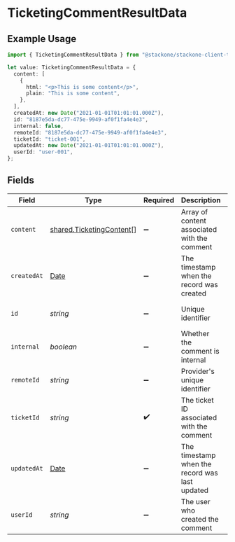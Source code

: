 # TicketingCommentResultData

## Example Usage

```typescript
import { TicketingCommentResultData } from "@stackone/stackone-client-ts/sdk/models/shared";

let value: TicketingCommentResultData = {
  content: [
    {
      html: "<p>This is some content</p>",
      plain: "This is some content",
    },
  ],
  createdAt: new Date("2021-01-01T01:01:01.000Z"),
  id: "8187e5da-dc77-475e-9949-af0f1fa4e4e3",
  internal: false,
  remoteId: "8187e5da-dc77-475e-9949-af0f1fa4e4e3",
  ticketId: "ticket-001",
  updatedAt: new Date("2021-01-01T01:01:01.000Z"),
  userId: "user-001",
};
```

## Fields

| Field                                                                                         | Type                                                                                          | Required                                                                                      | Description                                                                                   | Example                                                                                       |
| --------------------------------------------------------------------------------------------- | --------------------------------------------------------------------------------------------- | --------------------------------------------------------------------------------------------- | --------------------------------------------------------------------------------------------- | --------------------------------------------------------------------------------------------- |
| `content`                                                                                     | [shared.TicketingContent](../../../sdk/models/shared/ticketingcontent.md)[]                   | :heavy_minus_sign:                                                                            | Array of content associated with the comment                                                  |                                                                                               |
| `createdAt`                                                                                   | [Date](https://developer.mozilla.org/en-US/docs/Web/JavaScript/Reference/Global_Objects/Date) | :heavy_minus_sign:                                                                            | The timestamp when the record was created                                                     | 2021-01-01T01:01:01.000Z                                                                      |
| `id`                                                                                          | *string*                                                                                      | :heavy_minus_sign:                                                                            | Unique identifier                                                                             | 8187e5da-dc77-475e-9949-af0f1fa4e4e3                                                          |
| `internal`                                                                                    | *boolean*                                                                                     | :heavy_minus_sign:                                                                            | Whether the comment is internal                                                               | false                                                                                         |
| `remoteId`                                                                                    | *string*                                                                                      | :heavy_minus_sign:                                                                            | Provider's unique identifier                                                                  | 8187e5da-dc77-475e-9949-af0f1fa4e4e3                                                          |
| `ticketId`                                                                                    | *string*                                                                                      | :heavy_check_mark:                                                                            | The ticket ID associated with the comment                                                     | ticket-001                                                                                    |
| `updatedAt`                                                                                   | [Date](https://developer.mozilla.org/en-US/docs/Web/JavaScript/Reference/Global_Objects/Date) | :heavy_minus_sign:                                                                            | The timestamp when the record was last updated                                                | 2021-01-01T01:01:01.000Z                                                                      |
| `userId`                                                                                      | *string*                                                                                      | :heavy_minus_sign:                                                                            | The user who created the comment                                                              | user-001                                                                                      |